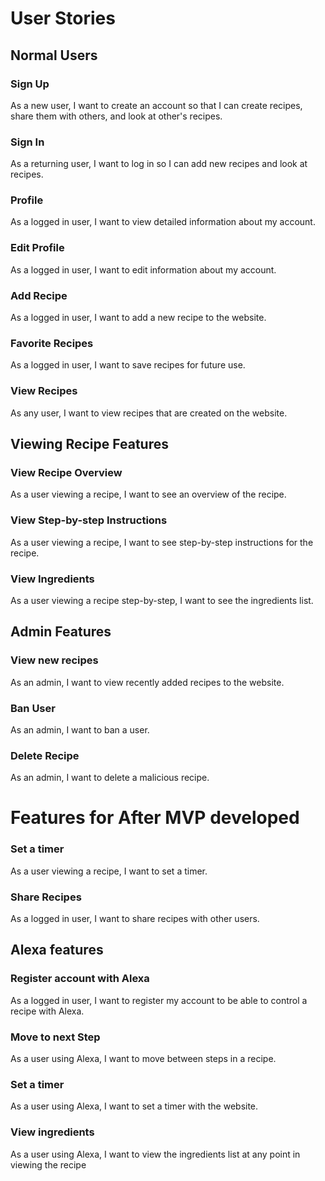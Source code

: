 # User Stories

## Normal Users

### Sign Up
As a new user, I want to create an account so that I can create recipes, share them with others, and look at other's recipes.

### Sign In
As a returning user, I want to log in so I can add new recipes and look at recipes.

### Profile
As a logged in user, I want to view detailed information about my account.

### Edit Profile
As a logged in user, I want to edit information about my account.

### Add Recipe
As a logged in user, I want to add a new recipe to the website.

### Favorite Recipes
As a logged in user, I want to save recipes for future use.

### View Recipes
As any user, I want to view recipes that are created on the website.

## Viewing Recipe Features

### View Recipe Overview
As a user viewing a recipe, I want to see an overview of the recipe.

### View Step-by-step Instructions
As a user viewing a recipe, I want to see step-by-step instructions for the recipe.

### View Ingredients
As a user viewing a recipe step-by-step, I want to see the ingredients list.

## Admin Features

### View new recipes
As an admin, I want to view recently added recipes to the website.

### Ban User
As an admin, I want to ban a user.

### Delete Recipe
As an admin, I want to delete a malicious recipe.

# Features for After MVP developed

### Set a timer
As a user viewing a recipe, I want to set a timer.

### Share Recipes
As a logged in user, I want to share recipes with other users.

## Alexa features

### Register account with Alexa
As a logged in user, I want to register my account to be able to control a recipe with Alexa.

### Move to next Step
As a user using Alexa, I want to move between steps in a recipe.

### Set a timer
As a user using Alexa, I want to set a timer with the website.

### View ingredients
As a user using Alexa, I want to view the ingredients list at any point in viewing the recipe
